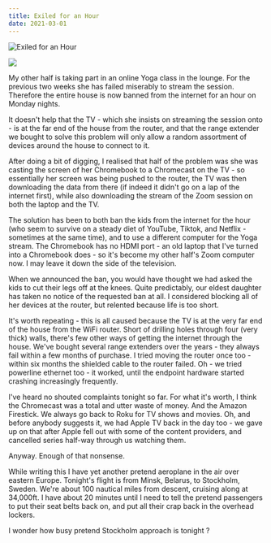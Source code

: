 ```yaml
---
title: Exiled for an Hour
date: 2021-03-01
---
```


![Exiled for an Hour](https://source.unsplash.com/s9CC2SKySJM/1600x900)

<img src="https://cdn.substack.com/image/fetch/h_600,c_limit,f_auto,q_auto:good,fl_progressive:steep/https%3A%2F%2Fbucketeer-e05bbc84-baa3-437e-9518-adb32be77984.s3.amazonaws.com%2Fpublic%2Fimages%2F67d8518e-05d8-4653-a27e-0ac21b08a4de_1920x1300.jpeg" />

My other half is taking part in an online Yoga class in the lounge. For the previous two weeks she has failed miserably to stream the session. Therefore the entire house is now banned from the internet for an hour on Monday nights.

It doesn't help that the TV - which she insists on streaming the session onto - is at the far end of the house from the router, and that the range extender we bought to solve this problem will only allow a random assortment of devices around the house to connect to it.

After doing a bit of digging, I realised that half of the problem was she was casting the screen of her Chromebook to a Chromecast on the TV - so essentially her screen was being pushed to the router, the TV was then downloading the data from there (if indeed it didn't go on a lap of the internet first), while also downloading the stream of the Zoom session on both the laptop and the TV.

The solution has been to both ban the kids from the internet for the hour (who seem to survive on a steady diet of YouTube, Tiktok, and Netflix - sometimes at the same time), and to use a different computer for the Yoga stream. The Chromebook has no HDMI port - an old laptop that I've turned into a Chromebook does - so it's become my other half's Zoom computer now. I may leave it down the side of the television.

When we announced the ban, you would have thought we had asked the kids to cut their legs off at the knees. Quite predictably, our eldest daughter has taken no notice of the requested ban at all. I considered blocking all of her devices at the router, but relented because life is too short.

It's worth repeating - this is all caused because the TV is at the very far end of the house from the WiFi router. Short of drilling holes through four (very thick) walls, there's few other ways of getting the internet through the house. We've bought several range extenders over the years - they always fail within a few months of purchase. I tried moving the router once too - within six months the shielded cable to the router failed. Oh - we tried powerline ethernet too - it worked, until the endpoint hardware started crashing increasingly frequently.

I've heard no shouted complaints tonight so far. For what it's worth, I think the Chromecast was a total and utter waste of money. And the Amazon Firestick. We always go back to Roku for TV shows and movies. Oh, and before anybody suggests it, we had Apple TV back in the day too - we gave up on that after Apple fell out with some of the content providers, and cancelled series half-way through us watching them.

Anyway. Enough of that nonsense.

While writing this I have yet another pretend aeroplane in the air over eastern Europe. Tonight's flight is from Minsk, Belarus, to Stockholm, Sweden. We're about 100 nautical miles from descent, cruising along at 34,000ft. I have about 20 minutes until I need to tell the pretend passengers to put their seat belts back on, and put all their crap back in the overhead lockers.

I wonder how busy pretend Stockholm approach is tonight ?